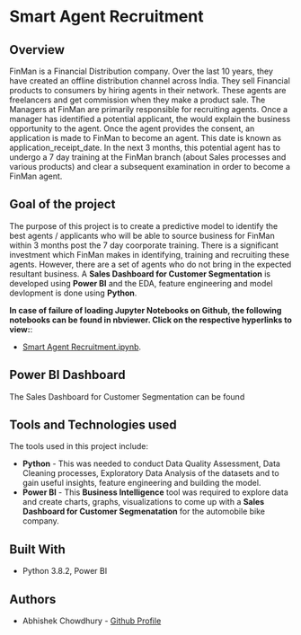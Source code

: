 # Smart Agent Recruitment

## Overview
FinMan is a Financial Distribution company. Over the last 10 years, they have created an offline distribution channel across India. They sell Financial products to consumers by hiring agents in their network. These agents are freelancers and get commission when they make a product sale. The Managers at FinMan are primarily responsible for recruiting agents. Once a manager has identified a potential applicant, the would explain the business opportunity to the agent. Once the agent provides the consent, an application is made to FinMan to become an agent. This date is known as application_receipt_date. In the next 3 months, this potential agent has to undergo a 7 day training at the FinMan branch (about Sales processes and various products) and clear a subsequent examination in order to become a FinMan agent.

## Goal of the project
The purpose of this project is to create a predictive model to identify the best agents / applicants who will be able to source business for FinMan within 3 months post the 7 day coorporate training. There is a significant investment which FinMan makes in identifying, training and recruiting these agents. However, there are a set of agents who do not bring in the expected resultant business. A <b>Sales Dashboard for Customer Segmentation</b> is developed using <b>Power BI</b> and the EDA, feature engineering and model devlopment is done using <b>Python</b>.

<b>In case of failure of loading Jupyter Notebooks on Github, the following notebooks can be found in nbviewer. Click on the respective hyperlinks to view:</b>:
- [Smart Agent Recruitment.ipynb](https://nbviewer.org/github/AbhishekGit-hash/Smart-Agent-Recruitment/blob/master/Smart%20Agent%20Recruitment.ipynb).


## Power BI Dashboard
The Sales Dashboard for Customer Segmentation can be found

## Tools and Technologies used
The tools used in this project include:
- __Python__ - This was needed to conduct Data Quality Assessment, Data Cleaning processes, Exploratory Data Analysis of the datasets and to gain useful insights, feature engineering and building the model.
- __Power BI__ - This <b>Business Intelligence</b> tool was required to explore data and create charts, graphs, visualizations to come up with a <b>Sales Dashboard for Customer Segmenatation</b> for the automobile bike company. 


## Built With
- Python 3.8.2, Power BI

## Authors
- Abhishek Chowdhury - [Github Profile](https://github.com/AbhishekGit-hash)
